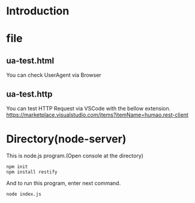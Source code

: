# Introduction

# file
## ua-test.html
You can check UserAgent via Browser

## ua-test.http
You can test HTTP Request via VSCode with the bellow extension.
https://marketplace.visualstudio.com/items?itemName=humao.rest-client

# Directory(node-server)
This is node.js program.(Open console at the directory)

``` node
npm init
npm install restify
```

And to run this program, enter next command.

``` node
node index.js
```